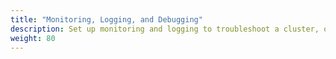 ```yaml
---
title: "Monitoring, Logging, and Debugging"
description: Set up monitoring and logging to troubleshoot a cluster, or debug a containerized application.
weight: 80
---
```


